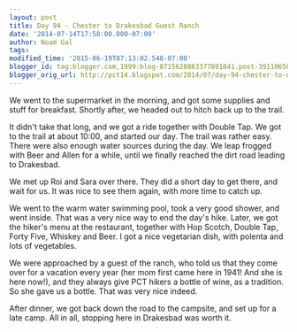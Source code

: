 ```yaml
---
layout: post
title: Day 94 - Chester to Drakesbad Guest Ranch
date: '2014-07-14T17:58:00.000-07:00'
author: Noam Gal
tags:
modified_time: '2015-06-19T07:13:02.548-07:00'
blogger_id: tag:blogger.com,1999:blog-8715620883377891841.post-3911065028254838893
blogger_orig_url: http://pct14.blogspot.com/2014/07/day-94-chester-to-drakesbad-guest-ranch.html
---
```


 We went to the supermarket in the morning, and got some supplies and stuff for breakfast. Shortly after, we headed out to hitch back up to the trail.
 
It didn't take that long, and we got a ride together with Double Tap. We got to the trail at about 10:00, and started our day. The trail was rather easy. There were also enough water sources during the day. We leap frogged with Beer and Allen for a while, until we finally reached the dirt road leading to Drakesbad.
 
We met up Roi and Sara over there. They did a short day to get there, and wait for us. It was nice to see them again, with more time to catch up.

We went to the warm water swimming pool, took a very good shower, and went inside. That was a very nice way to end the day's hike. Later, we got the hiker's menu at the restaurant, together with Hop Scotch, Double Tap, Forty Five, Whiskey and Beer. I got a nice vegetarian dish, with polenta and lots of vegetables.

We were approached by a guest of the ranch, who told us that they come over for a vacation every year (her mom first came here in 1941! And she is here now!), and they always give PCT hikers a bottle of wine, as a tradition. So she gave us a bottle. That was very nice indeed.

After dinner, we got back down the road to the campsite, and set up for a late camp. All in all, stopping here in Drakesbad was worth it.
